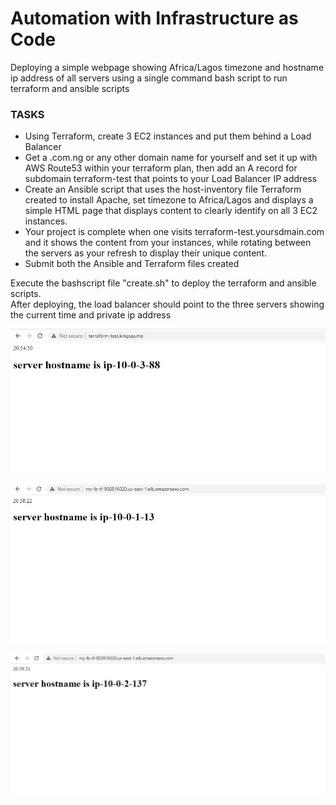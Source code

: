# Automation with Infrastructure as Code

Deploying a simple webpage showing Africa/Lagos timezone and hostname ip address of all servers using a single command bash script to run terraform and ansible scripts

<h3>TASKS</h3>

- Using Terraform, create 3 EC2 instances and put them behind a Load Balancer
- Get a .com.ng or any other domain name for yourself and set it up with AWS Route53 within your terraform plan, then add an A record for subdomain terraform-test that points to your Load Balancer IP address
- Create an Ansible script that uses the host-inventory file Terraform created to install Apache, set timezone to Africa/Lagos and displays a simple HTML page that displays content to clearly identify on all 3 EC2 instances.
- Your project is complete when one visits terraform-test.yoursdmain.com and it shows the content from your instances, while rotating between the servers as your refresh to display their unique content.
- Submit both the Ansible and Terraform files created

Execute the bashscript file "create.sh" to deploy the terraform and ansible scripts.  
After deploying, the load balancer should point to the three servers showing the current time and private ip address

![a1](image/a1.jpg)

![a2](image/a2.jpg)

![a3](image/a3.jpg)
